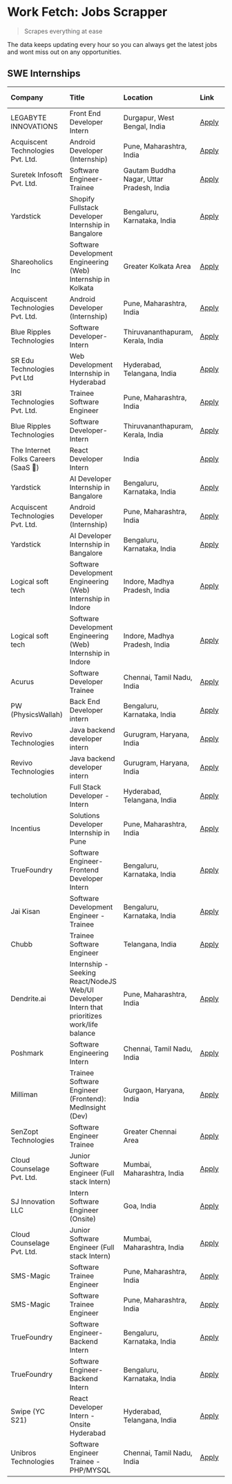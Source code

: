 # Work Fetch: Jobs Scrapper
> Scrapes everything at ease

The data keeps updating every hour so you can always get the latest jobs and wont miss out on any opportunities.

## SWE Internships
<!--START_SECTION:workfetch-->
| Company                             | Title                                                                                        | Location                                  | Link                                                                                                                                                                                                                                                                                                        | Date Posted   |
|:------------------------------------|:---------------------------------------------------------------------------------------------|:------------------------------------------|:------------------------------------------------------------------------------------------------------------------------------------------------------------------------------------------------------------------------------------------------------------------------------------------------------------|:--------------|
| LEGABYTE INNOVATIONS                | Front End  Developer Intern                                                                  | Durgapur, West Bengal, India              | [Apply](https://in.linkedin.com/jobs/view/front-end-developer-intern-at-legabyte-innovations-3918718185?position=43&pageNum=0&refId=6vI3ieOBfmoGzooln9HS%2FQ%3D%3D&trackingId=YWzCLiE9d09Kh%2BmlEolUrw%3D%3D&trk=public_jobs_jserp-result_search-card)                                                      | 2024-05-06    |
| Acquiscent Technologies Pvt. Ltd.   | Android Developer (Internship)                                                               | Pune, Maharashtra, India                  | [Apply](https://in.linkedin.com/jobs/view/android-developer-internship-at-acquiscent-technologies-pvt-ltd-3917774887?position=59&pageNum=0&refId=6vI3ieOBfmoGzooln9HS%2FQ%3D%3D&trackingId=TISX7lMOSg0t8WzP8Lan4w%3D%3D&trk=public_jobs_jserp-result_search-card)                                           | 2024-05-05    |
| Suretek Infosoft Pvt. Ltd.          | Software Engineer-Trainee                                                                    | Gautam Buddha Nagar, Uttar Pradesh, India | [Apply](https://in.linkedin.com/jobs/view/software-engineer-trainee-at-suretek-infosoft-pvt-ltd-3916999948?position=36&pageNum=0&refId=6vI3ieOBfmoGzooln9HS%2FQ%3D%3D&trackingId=pIZiTbO9BQcZdVGMAC%2FLXQ%3D%3D&trk=public_jobs_jserp-result_search-card)                                                   | 2024-05-04    |
| Yardstick                           | Shopify Fullstack Developer Internship in Bangalore                                          | Bengaluru, Karnataka, India               | [Apply](https://in.linkedin.com/jobs/view/shopify-fullstack-developer-internship-in-bangalore-at-yardstick-3917652092?position=39&pageNum=0&refId=6vI3ieOBfmoGzooln9HS%2FQ%3D%3D&trackingId=DRZrVirDHSH1%2BUAkO59lMA%3D%3D&trk=public_jobs_jserp-result_search-card)                                        | 2024-05-04    |
| Shareoholics Inc                    | Software Development Engineering (Web) Internship in Kolkata                                 | Greater Kolkata Area                      | [Apply](https://in.linkedin.com/jobs/view/software-development-engineering-web-internship-in-kolkata-at-shareoholics-inc-3917065308?position=3&pageNum=0&refId=6vI3ieOBfmoGzooln9HS%2FQ%3D%3D&trackingId=afRRHUEKYTqfdeJQdrPa2w%3D%3D&trk=public_jobs_jserp-result_search-card)                             | 2024-05-03    |
| Acquiscent Technologies Pvt. Ltd.   | Android Developer (Internship)                                                               | Pune, Maharashtra, India                  | [Apply](https://in.linkedin.com/jobs/view/android-developer-internship-at-acquiscent-technologies-pvt-ltd-3914355541?position=51&pageNum=0&refId=6vI3ieOBfmoGzooln9HS%2FQ%3D%3D&trackingId=bdM5bwDoZIacvvobSQwAGg%3D%3D&trk=public_jobs_jserp-result_search-card)                                           | 2024-05-02    |
| Blue Ripples Technologies           | Software Developer- Intern                                                                   | Thiruvananthapuram, Kerala, India         | [Apply](https://in.linkedin.com/jobs/view/software-developer-intern-at-blue-ripples-technologies-3913669644?position=29&pageNum=0&refId=6vI3ieOBfmoGzooln9HS%2FQ%3D%3D&trackingId=nboRmt2szz4xbePase5CGw%3D%3D&trk=public_jobs_jserp-result_search-card)                                                    | 2024-05-01    |
| SR Edu Technologies Pvt Ltd         | Web Development Internship in Hyderabad                                                      | Hyderabad, Telangana, India               | [Apply](https://in.linkedin.com/jobs/view/web-development-internship-in-hyderabad-at-sr-edu-technologies-pvt-ltd-3915582854?position=38&pageNum=0&refId=6vI3ieOBfmoGzooln9HS%2FQ%3D%3D&trackingId=YELhDNcSMr57VehAhT0B%2BQ%3D%3D&trk=public_jobs_jserp-result_search-card)                                  | 2024-05-01    |
| 3RI Technologies Pvt. Ltd.          | Trainee Software Engineer                                                                    | Pune, Maharashtra, India                  | [Apply](https://in.linkedin.com/jobs/view/trainee-software-engineer-at-3ri-technologies-pvt-ltd-3912869178?position=56&pageNum=0&refId=6vI3ieOBfmoGzooln9HS%2FQ%3D%3D&trackingId=wtBi9EVT%2Bo8dPKq74BDqXQ%3D%3D&trk=public_jobs_jserp-result_search-card)                                                   | 2024-05-01    |
| Blue Ripples Technologies           | Software Developer- Intern                                                                   | Thiruvananthapuram, Kerala, India         | [Apply](https://in.linkedin.com/jobs/view/software-developer-intern-at-blue-ripples-technologies-3913669644?position=4&pageNum=2&refId=Porubkb3z%2FYBHxzoW5vDCg%3D%3D&trackingId=jaHrW6kxp7yAIAdE6EpknA%3D%3D&trk=public_jobs_jserp-result_search-card)                                                     | 2024-05-01    |
| The Internet Folks Careers (SaaS 🚀) | React Developer Intern                                                                       | India                                     | [Apply](https://in.linkedin.com/jobs/view/react-developer-intern-at-the-internet-folks-careers-saas-%F0%9F%9A%80-3911499052?position=58&pageNum=0&refId=6vI3ieOBfmoGzooln9HS%2FQ%3D%3D&trackingId=BwM7f%2BiFBLKj1GZK7r0Kgw%3D%3D&trk=public_jobs_jserp-result_search-card)                                  | 2024-04-29    |
| Yardstick                           | AI Developer Internship in Bangalore                                                         | Bengaluru, Karnataka, India               | [Apply](https://in.linkedin.com/jobs/view/ai-developer-internship-in-bangalore-at-yardstick-3912040150?position=31&pageNum=0&refId=6vI3ieOBfmoGzooln9HS%2FQ%3D%3D&trackingId=YdN%2Bi2m7VfwAEiwOa%2BvAZw%3D%3D&trk=public_jobs_jserp-result_search-card)                                                     | 2024-04-26    |
| Acquiscent Technologies Pvt. Ltd.   | Android Developer (Internship)                                                               | Pune, Maharashtra, India                  | [Apply](https://in.linkedin.com/jobs/view/android-developer-internship-at-acquiscent-technologies-pvt-ltd-3909395375?position=52&pageNum=0&refId=6vI3ieOBfmoGzooln9HS%2FQ%3D%3D&trackingId=v%2BSJByosErjPO0LpD1Vqcg%3D%3D&trk=public_jobs_jserp-result_search-card)                                         | 2024-04-26    |
| Yardstick                           | AI Developer Internship in Bangalore                                                         | Bengaluru, Karnataka, India               | [Apply](https://in.linkedin.com/jobs/view/ai-developer-internship-in-bangalore-at-yardstick-3912040150?position=6&pageNum=2&refId=Porubkb3z%2FYBHxzoW5vDCg%3D%3D&trackingId=%2Fz1%2BBYSBYWZGqVMMjsb3KA%3D%3D&trk=public_jobs_jserp-result_search-card)                                                      | 2024-04-26    |
| Logical soft tech                   | Software Development Engineering (Web) Internship in Indore                                  | Indore, Madhya Pradesh, India             | [Apply](https://in.linkedin.com/jobs/view/software-development-engineering-web-internship-in-indore-at-logical-soft-tech-3911339813?position=27&pageNum=0&refId=6vI3ieOBfmoGzooln9HS%2FQ%3D%3D&trackingId=brETAiIGBGJcf8ey6zAyag%3D%3D&trk=public_jobs_jserp-result_search-card)                            | 2024-04-25    |
| Logical soft tech                   | Software Development Engineering (Web) Internship in Indore                                  | Indore, Madhya Pradesh, India             | [Apply](https://in.linkedin.com/jobs/view/software-development-engineering-web-internship-in-indore-at-logical-soft-tech-3911339813?position=2&pageNum=2&refId=Porubkb3z%2FYBHxzoW5vDCg%3D%3D&trackingId=gNVfA6gwmr9BPyBOxHE0LA%3D%3D&trk=public_jobs_jserp-result_search-card)                             | 2024-04-25    |
| Acurus                              | Software Developer Trainee                                                                   | Chennai, Tamil Nadu, India                | [Apply](https://in.linkedin.com/jobs/view/software-developer-trainee-at-acurus-3907363844?position=22&pageNum=0&refId=6vI3ieOBfmoGzooln9HS%2FQ%3D%3D&trackingId=ePzgu7A0i2VepgxMmxNzHw%3D%3D&trk=public_jobs_jserp-result_search-card)                                                                      | 2024-04-23    |
| PW (PhysicsWallah)                  | Back End Developer intern                                                                    | Bengaluru, Karnataka, India               | [Apply](https://in.linkedin.com/jobs/view/back-end-developer-intern-at-pw-physicswallah-3907293630?position=20&pageNum=0&refId=6vI3ieOBfmoGzooln9HS%2FQ%3D%3D&trackingId=rQV7lmKjBSVGe8MCdoegqg%3D%3D&trk=public_jobs_jserp-result_search-card)                                                             | 2024-04-22    |
| Revivo Technologies                 | Java backend developer intern                                                                | Gurugram, Haryana, India                  | [Apply](https://in.linkedin.com/jobs/view/java-backend-developer-intern-at-revivo-technologies-3906034446?position=34&pageNum=0&refId=6vI3ieOBfmoGzooln9HS%2FQ%3D%3D&trackingId=Tnx52HST6Wf31Ev05uR%2BuQ%3D%3D&trk=public_jobs_jserp-result_search-card)                                                    | 2024-04-19    |
| Revivo Technologies                 | Java backend developer intern                                                                | Gurugram, Haryana, India                  | [Apply](https://in.linkedin.com/jobs/view/java-backend-developer-intern-at-revivo-technologies-3906034446?position=9&pageNum=2&refId=Porubkb3z%2FYBHxzoW5vDCg%3D%3D&trackingId=J0POdShGY1uhTkkfRPRfdg%3D%3D&trk=public_jobs_jserp-result_search-card)                                                       | 2024-04-19    |
| techolution                         | Full Stack Developer - Intern                                                                | Hyderabad, Telangana, India               | [Apply](https://in.linkedin.com/jobs/view/full-stack-developer-intern-at-techolution-3904814977?position=37&pageNum=0&refId=6vI3ieOBfmoGzooln9HS%2FQ%3D%3D&trackingId=%2F2B2fO6hfxyV0CMGYpNFew%3D%3D&trk=public_jobs_jserp-result_search-card)                                                              | 2024-04-18    |
| Incentius                           | Solutions Developer Internship in Pune                                                       | Pune, Maharashtra, India                  | [Apply](https://in.linkedin.com/jobs/view/solutions-developer-internship-in-pune-at-incentius-3904329499?position=15&pageNum=0&refId=6vI3ieOBfmoGzooln9HS%2FQ%3D%3D&trackingId=5lydTf1hCACbe6wH%2FI4pQg%3D%3D&trk=public_jobs_jserp-result_search-card)                                                     | 2024-04-17    |
| TrueFoundry                         | Software Engineer- Frontend Developer Intern                                                 | Bengaluru, Karnataka, India               | [Apply](https://in.linkedin.com/jobs/view/software-engineer-frontend-developer-intern-at-truefoundry-3887320206?position=18&pageNum=0&refId=6vI3ieOBfmoGzooln9HS%2FQ%3D%3D&trackingId=RiT0Vqw659lRHe1SzxHxFw%3D%3D&trk=public_jobs_jserp-result_search-card)                                                | 2024-04-05    |
| Jai Kisan                           | Software Development Engineer - Trainee                                                      | Bengaluru, Karnataka, India               | [Apply](https://in.linkedin.com/jobs/view/software-development-engineer-trainee-at-jai-kisan-3913911193?position=25&pageNum=0&refId=6vI3ieOBfmoGzooln9HS%2FQ%3D%3D&trackingId=V6juuFHLvggzpniAdu6V1Q%3D%3D&trk=public_jobs_jserp-result_search-card)                                                        | 2024-04-04    |
| Chubb                               | Trainee Software Engineer                                                                    | Telangana, India                          | [Apply](https://in.linkedin.com/jobs/view/trainee-software-engineer-at-chubb-3909641440?position=24&pageNum=0&refId=6vI3ieOBfmoGzooln9HS%2FQ%3D%3D&trackingId=NKO0DrftB0KOqw2uGyelVQ%3D%3D&trk=public_jobs_jserp-result_search-card)                                                                        | 2024-03-30    |
| Dendrite.ai                         | Internship - Seeking React/NodeJS Web/UI Developer Intern that prioritizes work/life balance | Pune, Maharashtra, India                  | [Apply](https://in.linkedin.com/jobs/view/internship-seeking-react-nodejs-web-ui-developer-intern-that-prioritizes-work-life-balance-at-dendrite-ai-3853583200?position=41&pageNum=0&refId=6vI3ieOBfmoGzooln9HS%2FQ%3D%3D&trackingId=VYM3XPyKp6hG9PygvyBKEA%3D%3D&trk=public_jobs_jserp-result_search-card) | 2024-03-12    |
| Poshmark                            | Software Engineering Intern                                                                  | Chennai, Tamil Nadu, India                | [Apply](https://in.linkedin.com/jobs/view/software-engineering-intern-at-poshmark-3846946793?position=49&pageNum=0&refId=6vI3ieOBfmoGzooln9HS%2FQ%3D%3D&trackingId=oki0xeUajCJ614sNJHafSA%3D%3D&trk=public_jobs_jserp-result_search-card)                                                                   | 2024-03-05    |
| Milliman                            | Trainee Software Engineer (Frontend): MedInsight (Dev)                                       | Gurgaon, Haryana, India                   | [Apply](https://in.linkedin.com/jobs/view/trainee-software-engineer-frontend-medinsight-dev-at-milliman-3792874280?position=7&pageNum=0&refId=6vI3ieOBfmoGzooln9HS%2FQ%3D%3D&trackingId=AYLqtIkTXX4IsAAOeCm84A%3D%3D&trk=public_jobs_jserp-result_search-card)                                              | 2024-03-01    |
| SenZopt Technologies                | Software Engineer Trainee                                                                    | Greater Chennai Area                      | [Apply](https://in.linkedin.com/jobs/view/software-engineer-trainee-at-senzopt-technologies-3827688781?position=40&pageNum=0&refId=6vI3ieOBfmoGzooln9HS%2FQ%3D%3D&trackingId=ilfgoMB%2Fu133w7Ppxf2U5w%3D%3D&trk=public_jobs_jserp-result_search-card)                                                       | 2024-02-12    |
| Cloud Counselage Pvt. Ltd.          | Junior Software Engineer (Full stack Intern)                                                 | Mumbai, Maharashtra, India                | [Apply](https://in.linkedin.com/jobs/view/junior-software-engineer-full-stack-intern-at-cloud-counselage-pvt-ltd-3803132814?position=32&pageNum=0&refId=6vI3ieOBfmoGzooln9HS%2FQ%3D%3D&trackingId=bs9wwchrzOw2whQslBTcDA%3D%3D&trk=public_jobs_jserp-result_search-card)                                    | 2024-01-11    |
| SJ Innovation LLC                   | Intern Software Engineer (Onsite)                                                            | Goa, India                                | [Apply](https://in.linkedin.com/jobs/view/intern-software-engineer-onsite-at-sj-innovation-llc-3799959011?position=54&pageNum=0&refId=6vI3ieOBfmoGzooln9HS%2FQ%3D%3D&trackingId=znjpaD63XwwXls5wg1rjHQ%3D%3D&trk=public_jobs_jserp-result_search-card)                                                      | 2024-01-11    |
| Cloud Counselage Pvt. Ltd.          | Junior Software Engineer (Full stack Intern)                                                 | Mumbai, Maharashtra, India                | [Apply](https://in.linkedin.com/jobs/view/junior-software-engineer-full-stack-intern-at-cloud-counselage-pvt-ltd-3803132814?position=7&pageNum=2&refId=Porubkb3z%2FYBHxzoW5vDCg%3D%3D&trackingId=ZswG63sdaPJuK1flkomvPw%3D%3D&trk=public_jobs_jserp-result_search-card)                                     | 2024-01-11    |
| SMS-Magic                           | Software Trainee Engineer                                                                    | Pune, Maharashtra, India                  | [Apply](https://in.linkedin.com/jobs/view/software-trainee-engineer-at-sms-magic-3761409781?position=33&pageNum=0&refId=6vI3ieOBfmoGzooln9HS%2FQ%3D%3D&trackingId=sQWXZmdIfYb77CnBr%2FEISQ%3D%3D&trk=public_jobs_jserp-result_search-card)                                                                  | 2023-11-16    |
| SMS-Magic                           | Software Trainee Engineer                                                                    | Pune, Maharashtra, India                  | [Apply](https://in.linkedin.com/jobs/view/software-trainee-engineer-at-sms-magic-3761409781?position=8&pageNum=2&refId=Porubkb3z%2FYBHxzoW5vDCg%3D%3D&trackingId=h08t0VfatG00FOgEQzdsYQ%3D%3D&trk=public_jobs_jserp-result_search-card)                                                                     | 2023-11-16    |
| TrueFoundry                         | Software Engineer-Backend Intern                                                             | Bengaluru, Karnataka, India               | [Apply](https://in.linkedin.com/jobs/view/software-engineer-backend-intern-at-truefoundry-3779508170?position=35&pageNum=0&refId=6vI3ieOBfmoGzooln9HS%2FQ%3D%3D&trackingId=KWsm%2B62hkFkb46ug5xtXjQ%3D%3D&trk=public_jobs_jserp-result_search-card)                                                         | 2023-11-10    |
| TrueFoundry                         | Software Engineer-Backend Intern                                                             | Bengaluru, Karnataka, India               | [Apply](https://in.linkedin.com/jobs/view/software-engineer-backend-intern-at-truefoundry-3779508170?position=10&pageNum=2&refId=Porubkb3z%2FYBHxzoW5vDCg%3D%3D&trackingId=sxpPslPOHQazJP%2B71jlXwA%3D%3D&trk=public_jobs_jserp-result_search-card)                                                         | 2023-11-10    |
| Swipe (YC S21)                      | React Developer Intern - Onsite Hyderabad                                                    | Hyderabad, Telangana, India               | [Apply](https://in.linkedin.com/jobs/view/react-developer-intern-onsite-hyderabad-at-swipe-yc-s21-3737600089?position=46&pageNum=0&refId=6vI3ieOBfmoGzooln9HS%2FQ%3D%3D&trackingId=Xpnko%2FSSeLtaCRbKmH7ltQ%3D%3D&trk=public_jobs_jserp-result_search-card)                                                 | 2023-10-13    |
| Unibros Technologies                | Software Engineer Trainee - PHP/MYSQL                                                        | Chennai, Tamil Nadu, India                | [Apply](https://in.linkedin.com/jobs/view/software-engineer-trainee-php-mysql-at-unibros-technologies-3656599241?position=42&pageNum=0&refId=6vI3ieOBfmoGzooln9HS%2FQ%3D%3D&trackingId=aMdEjMzFP07rHQWukf%2BnTg%3D%3D&trk=public_jobs_jserp-result_search-card)                                             | 2023-06-12    |
<!--END_SECTION:workfetch-->
